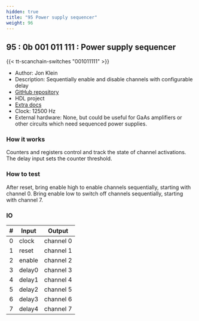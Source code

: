 ```yaml
---
hidden: true
title: "95 Power supply sequencer"
weight: 96
---
```


## 95 : 0b 001 011 111 : Power supply sequencer

{{< tt-scanchain-switches "001011111" >}}

* Author: Jon Klein
* Description: Sequentially enable and disable channels with configurable delay
* [GitHub repository](https://github.com/loxodes/tt02-submission-loxodes)
* HDL project
* [Extra docs]()
* Clock: 12500 Hz
* External hardware: None, but could be useful for GaAs amplifiers or other circuits which need sequenced power supplies.



### How it works

Counters and registers control and track the state of channel activations. The delay input sets the counter threshold.

### How to test

After reset, bring enable high to enable channels sequentially, starting with channel 0. Bring enable low to switch off channels sequentially, starting with channel 7.

### IO

| # | Input        | Output       |
|---|--------------|--------------|
| 0 | clock  | channel 0 |
| 1 | reset  | channel 1 |
| 2 | enable  | channel 2 |
| 3 | delay0  | channel 3 |
| 4 | delay1  | channel 4 |
| 5 | delay2  | channel 5 |
| 6 | delay3  | channel 6 |
| 7 | delay4  | channel 7 |
